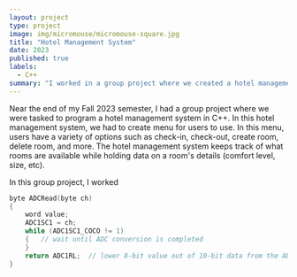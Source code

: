 ```yaml
---
layout: project
type: project
image: img/micromouse/micromouse-square.jpg
title: "Hotel Management System"
date: 2023
published: true
labels:
  - C++
summary: "I worked in a group project where we created a hotel management system in C++"
---
```


Near the end of my Fall 2023 semester, I had a group project where we were tasked to program a hotel management system in C++. In this hotel management system, we had to create menu for users to use. In this menu, users have a variety of options such as check-in, check-out, create room, delete room, and more. The hotel management system keeps track of what rooms are available while holding data on a room's details (comfort level, size, etc). 

In this group project, I worked

```cpp
byte ADCRead(byte ch)
{
    word value;
    ADC1SC1 = ch;
    while (ADC1SC1_COCO != 1)
    {   // wait until ADC conversion is completed   
    }
    return ADC1RL;  // lower 8-bit value out of 10-bit data from the ADC
}
```
